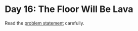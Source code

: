 # Day 16: The Floor Will Be Lava

Read the [problem statement](https://adventofcode.com/2023/day/16) carefully.
